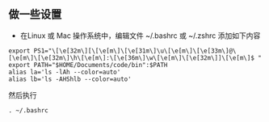## 做一些设置
* 在Linux 或 Mac 操作系统中，编辑文件 ~/.bashrc 或  ~/.zshrc
添加如下内容
```shell
export PS1="\[\e[32m\][\[\e[m\]\[\e[31m\]\u\[\e[m\]\[\e[33m\]@\[\e[m\]\[\e[32m\]\h\[\e[m\]:\[\e[36m\]\w\[\e[m\]\[\e[32m\]]\[\e[m\]$ "
export PATH="$HOME/Documents/code/bin":$PATH
alias la='ls -lAh --color=auto'
alias lb='ls -AHShlb --color=auto'
```
然后执行
```shell
. ~/.bashrc
```
